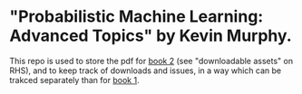 
# "Probabilistic Machine Learning: Advanced Topics" by Kevin Murphy.


This repo is used to store the pdf for 
<a href="https://probml.github.io/pml-book/book2.html">book 2</a>
(see "downloadable assets" on RHS), and to keep track of downloads and issues,
in a way which can be trakced separately than for 
<a href="https://probml.github.io/pml-book/book1.html">book 1</a>. 

